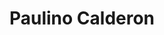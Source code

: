 ---
chapter_leader: Riviera Maya
company: Websec
email: paulino.calderonpale@owasp.org
facebook: ''
image: https://www.blackhat.com/us-16/presenters/headshots/Paulino-Calderon.jpg
job_title: ''
linkedin: ''
notes: Looking for additional activities related to IoT/mIoT security!
project_leader: IoT Goat
sessions:
- OWASP Mobile Security Testing Guide 101
- Mobile Basic Security Testing and Reverse Engineering
- Mobile Security Testing Guide onboarding
- Android and iOS Security Enhancements and Crackme Apps
- Mobile AppSec Verification Standard (MASVS)
- Real world Chaos Engineering
- Hacking ML Applications
- Agile Practices for Security Teams
status: ''
title: Paulino Calderon
travel-from: Mexico
twitter: calderpwn
type: participant
website: calderonpale.com
---